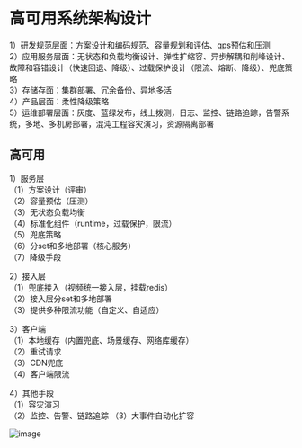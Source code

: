 # 高可用系统架构设计
1）研发规范层面：方案设计和编码规范、容量规划和评估、qps预估和压测  
2）应用服务层面：无状态和负载均衡设计、弹性扩缩容、异步解耦和削峰设计、故障和容错设计（快速回退、降级）、过载保护设计（限流、熔断、降级）、兜底策略  
3）存储存面：集群部署、冗余备份、异地多活  
4）产品层面：柔性降级策略  
5）运维部署层面：灰度、蓝绿发布，线上拨测，日志、监控、链路追踪，告警系统，多地、多机房部署，混沌工程容灾演习，资源隔离部署  


## 高可用
1）服务层  
（1）方案设计（评审）  
（2）容量预估（压测）  
（3）无状态负载均衡  
（4）标准化组件（runtime，过载保护，限流）  
（5）兜底策略  
（6）分set和多地部署（核心服务）  
（7）降级手段  

2）接入层  
	（1）兜底接入（视频统一接入层，挂载redis）  
	（2）接入层分set和多地部署  
	（3）提供多种限流功能（自定义、自适应）  

3）客户端   
（1）本地缓存（内置兜底、场景缓存、网络库缓存）  
（2）重试请求  
（3）CDN兜底  
（4）客户端限流  

4）其他手段  
（1）容灾演习  
（2）监控、告警、链路追踪
（3）大事件自动化扩容



![image](https://github.com/user-attachments/assets/3496456d-37c1-46c0-81c5-82cc301f64fc)
